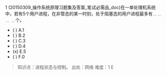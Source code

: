 1
(20150309_操作系统原理习题集及答案_笔试必需品_doc)在一单处理机系统中，若有5个用户进程，在非管态的某一时刻，处于阻塞态的用户进程最多有﹎﹎﹎
﹎个。
- ( ) A.1 
- ( ) B.2 
- ( ) C.3 
- ( ) D.4 
- (x) E.5 
- ( ) F.0

> 知识点：进程状态与控制。
> 出处：网络
> 难度：1
> E
